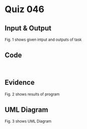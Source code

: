 # Quiz 046

## Input & Output


<sub>Fig. 1 shows given intput and outputs of task
## Code

```py

```
```kv

```
## Evidence

<sub>Fig. 2 shows results of program

## UML Diagram

<sub>Fig. 3 shows UML Diagram
